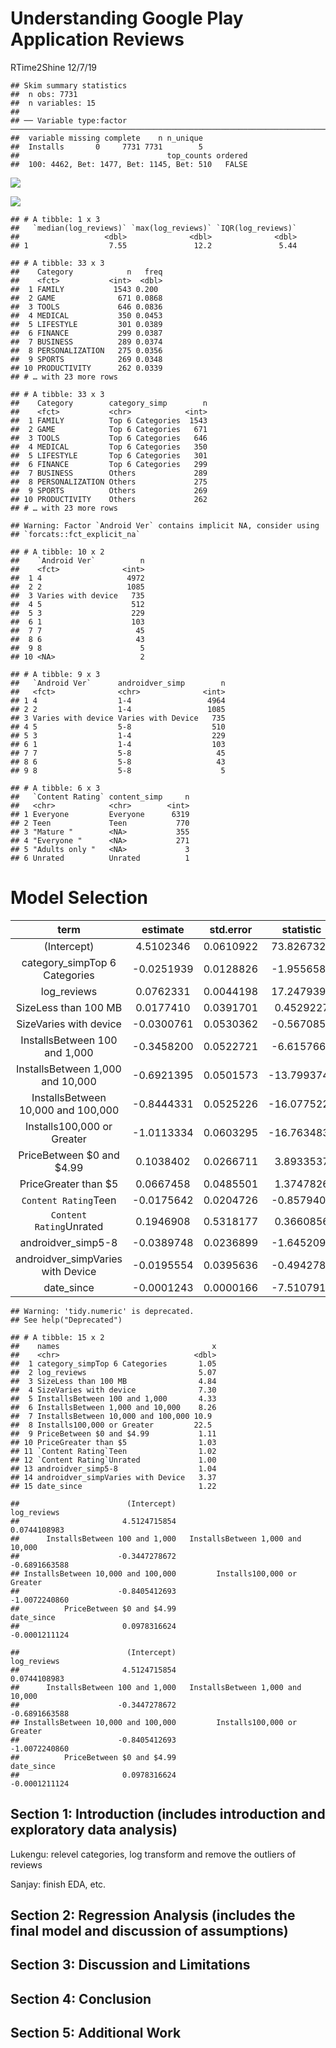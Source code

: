 Understanding Google Play Application Reviews
================
RTime2Shine
12/7/19

    ## Skim summary statistics
    ##  n obs: 7731 
    ##  n variables: 15 
    ## 
    ## ── Variable type:factor ────────────────────────────────────────────────────────────────────────────────────────────────────────────────────────────────────────────────────────
    ##  variable missing complete    n n_unique
    ##  Installs       0     7731 7731        5
    ##                                 top_counts ordered
    ##  100: 4462, Bet: 1477, Bet: 1145, Bet: 510   FALSE

![](final-writeup_files/figure-gfm/rating-distribution-1.png)<!-- -->

![](final-writeup_files/figure-gfm/log%20reviews-1.png)<!-- -->

    ## # A tibble: 1 x 3
    ##   `median(log_reviews)` `max(log_reviews)` `IQR(log_reviews)`
    ##                   <dbl>              <dbl>              <dbl>
    ## 1                  7.55               12.2               5.44

    ## # A tibble: 33 x 3
    ##    Category            n   freq
    ##    <fct>           <int>  <dbl>
    ##  1 FAMILY           1543 0.200 
    ##  2 GAME              671 0.0868
    ##  3 TOOLS             646 0.0836
    ##  4 MEDICAL           350 0.0453
    ##  5 LIFESTYLE         301 0.0389
    ##  6 FINANCE           299 0.0387
    ##  7 BUSINESS          289 0.0374
    ##  8 PERSONALIZATION   275 0.0356
    ##  9 SPORTS            269 0.0348
    ## 10 PRODUCTIVITY      262 0.0339
    ## # … with 23 more rows

    ## # A tibble: 33 x 3
    ##    Category        category_simp        n
    ##    <fct>           <chr>            <int>
    ##  1 FAMILY          Top 6 Categories  1543
    ##  2 GAME            Top 6 Categories   671
    ##  3 TOOLS           Top 6 Categories   646
    ##  4 MEDICAL         Top 6 Categories   350
    ##  5 LIFESTYLE       Top 6 Categories   301
    ##  6 FINANCE         Top 6 Categories   299
    ##  7 BUSINESS        Others             289
    ##  8 PERSONALIZATION Others             275
    ##  9 SPORTS          Others             269
    ## 10 PRODUCTIVITY    Others             262
    ## # … with 23 more rows

    ## Warning: Factor `Android Ver` contains implicit NA, consider using
    ## `forcats::fct_explicit_na`

    ## # A tibble: 10 x 2
    ##    `Android Ver`          n
    ##    <fct>              <int>
    ##  1 4                   4972
    ##  2 2                   1085
    ##  3 Varies with device   735
    ##  4 5                    512
    ##  5 3                    229
    ##  6 1                    103
    ##  7 7                     45
    ##  8 6                     43
    ##  9 8                      5
    ## 10 <NA>                   2

    ## # A tibble: 9 x 3
    ##   `Android Ver`      androidver_simp        n
    ##   <fct>              <chr>              <int>
    ## 1 4                  1-4                 4964
    ## 2 2                  1-4                 1085
    ## 3 Varies with device Varies with Device   735
    ## 4 5                  5-8                  510
    ## 5 3                  1-4                  229
    ## 6 1                  1-4                  103
    ## 7 7                  5-8                   45
    ## 8 6                  5-8                   43
    ## 9 8                  5-8                    5

    ## # A tibble: 6 x 3
    ##   `Content Rating` content_simp     n
    ##   <chr>            <chr>        <int>
    ## 1 Everyone         Everyone      6319
    ## 2 Teen             Teen           770
    ## 3 "Mature "        <NA>           355
    ## 4 "Everyone "      <NA>           271
    ## 5 "Adults only "   <NA>             3
    ## 6 Unrated          Unrated          1

# Model Selection

|                term                |  estimate   | std.error |  statistic   |  p.value  |
| :--------------------------------: | :---------: | :-------: | :----------: | :-------: |
|            (Intercept)             |  4.5102346  | 0.0610922 |  73.8267328  | 0.0000000 |
|   category\_simpTop 6 Categories   | \-0.0251939 | 0.0128826 | \-1.9556589  | 0.0505447 |
|            log\_reviews            |  0.0762331  | 0.0044198 |  17.2479395  | 0.0000000 |
|        SizeLess than 100 MB        |  0.0177410  | 0.0391701 |  0.4529227   | 0.6506183 |
|       SizeVaries with device       | \-0.0300761 | 0.0530362 | \-0.5670858  | 0.5706739 |
|   InstallsBetween 100 and 1,000    | \-0.3458200 | 0.0522721 | \-6.6157667  | 0.0000000 |
|  InstallsBetween 1,000 and 10,000  | \-0.6921395 | 0.0501573 | \-13.7993746 | 0.0000000 |
| InstallsBetween 10,000 and 100,000 | \-0.8444331 | 0.0525226 | \-16.0775220 | 0.0000000 |
|     Installs100,000 or Greater     | \-1.0113334 | 0.0603295 | \-16.7634839 | 0.0000000 |
|     PriceBetween $0 and $4.99      |  0.1038402  | 0.0266711 |  3.8933537   | 0.0000998 |
|        PriceGreater than $5        |  0.0667458  | 0.0485501 |  1.3747826   | 0.1692424 |
|        `Content Rating`Teen        | \-0.0175642 | 0.0204726 | \-0.8579400  | 0.3909547 |
|      `Content Rating`Unrated       |  0.1946908  | 0.5318177 |  0.3660856   | 0.7143122 |
|        androidver\_simp5-8         | \-0.0389748 | 0.0236899 | \-1.6452092  | 0.0999711 |
| androidver\_simpVaries with Device | \-0.0195554 | 0.0395636 | \-0.4942787  | 0.6211247 |
|            date\_since             | \-0.0001243 | 0.0000166 | \-7.5107911  | 0.0000000 |

    ## Warning: 'tidy.numeric' is deprecated.
    ## See help("Deprecated")

    ## # A tibble: 15 x 2
    ##    names                                  x
    ##    <chr>                              <dbl>
    ##  1 category_simpTop 6 Categories       1.05
    ##  2 log_reviews                         5.07
    ##  3 SizeLess than 100 MB                4.84
    ##  4 SizeVaries with device              7.30
    ##  5 InstallsBetween 100 and 1,000       4.33
    ##  6 InstallsBetween 1,000 and 10,000    8.26
    ##  7 InstallsBetween 10,000 and 100,000 10.9 
    ##  8 Installs100,000 or Greater         22.5 
    ##  9 PriceBetween $0 and $4.99           1.11
    ## 10 PriceGreater than $5                1.03
    ## 11 `Content Rating`Teen                1.02
    ## 12 `Content Rating`Unrated             1.00
    ## 13 androidver_simp5-8                  1.04
    ## 14 androidver_simpVaries with Device   3.37
    ## 15 date_since                          1.22

    ##                        (Intercept)                        log_reviews 
    ##                       4.5124715854                       0.0744108983 
    ##      InstallsBetween 100 and 1,000   InstallsBetween 1,000 and 10,000 
    ##                      -0.3447278672                      -0.6891663588 
    ## InstallsBetween 10,000 and 100,000         Installs100,000 or Greater 
    ##                      -0.8405412693                      -1.0072240860 
    ##          PriceBetween $0 and $4.99                         date_since 
    ##                       0.0978316624                      -0.0001211124

    ##                        (Intercept)                        log_reviews 
    ##                       4.5124715854                       0.0744108983 
    ##      InstallsBetween 100 and 1,000   InstallsBetween 1,000 and 10,000 
    ##                      -0.3447278672                      -0.6891663588 
    ## InstallsBetween 10,000 and 100,000         Installs100,000 or Greater 
    ##                      -0.8405412693                      -1.0072240860 
    ##          PriceBetween $0 and $4.99                         date_since 
    ##                       0.0978316624                      -0.0001211124

## Section 1: Introduction (includes introduction and exploratory data analysis)

Lukengu: relevel categories, log transform and remove the outliers of
reviews

Sanjay: finish EDA,
etc.

## Section 2: Regression Analysis (includes the final model and discussion of assumptions)

## Section 3: Discussion and Limitations

## Section 4: Conclusion

## Section 5: Additional Work
